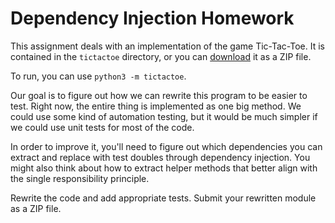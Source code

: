 # Dependency Injection Homework

This assignment deals with an implementation of the game Tic-Tac-Toe. It is
contained in the `tictactoe` directory, or you can [download](tictactoe.zip) it
as a ZIP file.

To run, you can use `python3 -m tictactoe`.

Our goal is to figure out how we can rewrite this program to be easier to test.
Right now, the entire thing is implemented as one big method. We could use some
kind of automation testing, but it would be much simpler if we could use unit
tests for most of the code.

In order to improve it, you'll need to figure out which dependencies you can
extract and replace with test doubles through dependency injection. You might
also think about how to extract helper methods that better align with the single
responsibility principle.

Rewrite the code and add appropriate tests. Submit your rewritten module as a
ZIP file.
